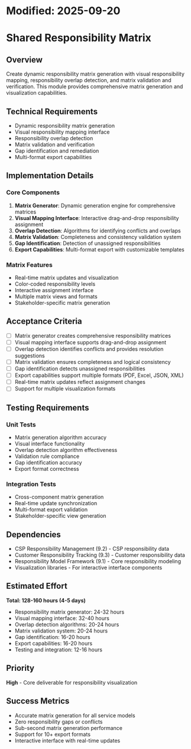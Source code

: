 # Modified: 2025-09-20

# Shared Responsibility Matrix

## Overview
Create dynamic responsibility matrix generation with visual responsibility mapping, responsibility overlap detection, and matrix validation and verification. This module provides comprehensive matrix generation and visualization capabilities.

## Technical Requirements
- Dynamic responsibility matrix generation
- Visual responsibility mapping interface
- Responsibility overlap detection
- Matrix validation and verification
- Gap identification and remediation
- Multi-format export capabilities

## Implementation Details

### Core Components
1. **Matrix Generator**: Dynamic generation engine for comprehensive matrices
2. **Visual Mapping Interface**: Interactive drag-and-drop responsibility assignment
3. **Overlap Detection**: Algorithms for identifying conflicts and overlaps
4. **Matrix Validation**: Completeness and consistency validation system
5. **Gap Identification**: Detection of unassigned responsibilities
6. **Export Capabilities**: Multi-format export with customizable templates

### Matrix Features
- Real-time matrix updates and visualization
- Color-coded responsibility levels
- Interactive assignment interface
- Multiple matrix views and formats
- Stakeholder-specific matrix generation

## Acceptance Criteria
- [ ] Matrix generator creates comprehensive responsibility matrices
- [ ] Visual mapping interface supports drag-and-drop assignment
- [ ] Overlap detection identifies conflicts and provides resolution suggestions
- [ ] Matrix validation ensures completeness and logical consistency
- [ ] Gap identification detects unassigned responsibilities
- [ ] Export capabilities support multiple formats (PDF, Excel, JSON, XML)
- [ ] Real-time matrix updates reflect assignment changes
- [ ] Support for multiple visualization formats

## Testing Requirements

### Unit Tests
- Matrix generation algorithm accuracy
- Visual interface functionality
- Overlap detection algorithm effectiveness
- Validation rule compliance
- Gap identification accuracy
- Export format correctness

### Integration Tests
- Cross-component matrix generation
- Real-time update synchronization
- Multi-format export validation
- Stakeholder-specific view generation

## Dependencies
- CSP Responsibility Management (9.2) - CSP responsibility data
- Customer Responsibility Tracking (9.3) - Customer responsibility data
- Responsibility Model Framework (9.1) - Core responsibility modeling
- Visualization libraries - For interactive interface components

## Estimated Effort
**Total: 128-160 hours (4-5 days)**
- Responsibility matrix generator: 24-32 hours
- Visual mapping interface: 32-40 hours
- Overlap detection algorithms: 20-24 hours
- Matrix validation system: 20-24 hours
- Gap identification: 16-20 hours
- Export capabilities: 16-20 hours
- Testing and integration: 12-16 hours

## Priority
**High** - Core deliverable for responsibility visualization

## Success Metrics
- Accurate matrix generation for all service models
- Zero responsibility gaps or conflicts
- Sub-second matrix generation performance
- Support for 10+ export formats
- Interactive interface with real-time updates
